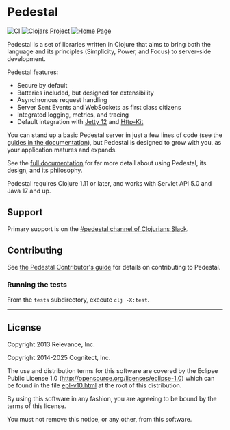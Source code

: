 # Pedestal

![CI](https://github.com/pedestal/pedestal/workflows/CI/badge.svg)
[![Clojars Project](https://img.shields.io/clojars/v/io.pedestal/pedestal.service.svg)](https://clojars.org/io.pedestal/pedestal.service)
[![Home Page](https://img.shields.io/badge/Docs-Documentation-blue)](http://pedestal.io)


Pedestal is a set of libraries written in Clojure that aims to bring
both the language and its principles (Simplicity, Power, and Focus) to
server-side development.

Pedestal features:
- Secure by default
- Batteries included, but designed for extensibility
- Asynchronous request handling
- Server Sent Events and WebSockets as first class citizens
- Integrated logging, metrics, and tracing
- Default integration with [Jetty 12](https://eclipse.dev/jetty/) and [Http-Kit](https://github.com/http-kit/http-kit)

You can stand up a basic Pedestal server in just a few lines of code
(see the [guides in the documentation](https://pedestal.io/pedestal/0.7/guides/hello-world.html)), but Pedestal is designed to grow with you, 
as your application matures and expands.

See the [full documentation](http://pedestal.io) for far more detail about
using Pedestal, its design, and its philosophy.

Pedestal requires Clojure 1.11 or later, and works with Servlet API 5.0 and Java 17 and up.

## Support

Primary support is on the [#pedestal channel of Clojurians Slack](https://clojurians.slack.com/archives/C0K65B20P).

## Contributing

See [the Pedestal Contributor's guide](https://pedestal.io/pedestal/0.8/contributing.html) for details on contributing to Pedestal.

### Running the tests

From the `tests` subdirectory, execute `clj -X:test`.

---

## License
Copyright 2013 Relevance, Inc.

Copyright 2014-2025 Cognitect, Inc.

The use and distribution terms for this software are covered by the
Eclipse Public License 1.0 (http://opensource.org/licenses/eclipse-1.0)
which can be found in the file [epl-v10.html](epl-v10.html) at the root of this distribution.

By using this software in any fashion, you are agreeing to be bound by
the terms of this license.

You must not remove this notice, or any other, from this software.
